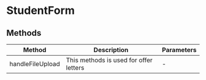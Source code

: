 # StudentForm

## Methods

<!-- @vuese:StudentForm:methods:start -->
|Method|Description|Parameters|
|---|---|---|
|handleFileUpload|This methods is used for offer letters|-|

<!-- @vuese:StudentForm:methods:end -->


